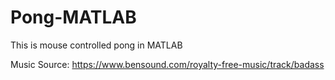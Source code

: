 # Pong-MATLAB
This is mouse controlled pong in MATLAB

Music Source: https://www.bensound.com/royalty-free-music/track/badass

